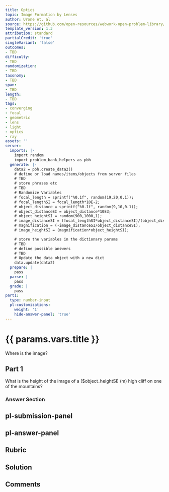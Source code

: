 ```yaml
---
title: Optics
topic: Image Formation by Lenses
author: Urone et. al
source: https://github.com/open-resources/webwork-open-problem-library/tree/master/Contrib/BrockPhysics/College_Physics_Urone/25.Geometric_Optics/Image_Formation_by_Lenses/NU_U17-25-06-015.pg
template_version: 1.3
attribution: standard
partialCredit: 'true'
singleVariant: 'false'
outcomes:
- TBD
difficulty:
- TBD
randomization:
- TBD
taxonomy:
- TBD
span:
- TBD
length:
- TBD
tags:
- converging
- focal
- geometric
- lens
- light
- optics
- ray
assets: ''
server:
  imports: |-
    import random
    import problem_bank_helpers as pbh
  generate: |-
    data2 = pbh.create_data2()
    # define or load names/items/objects from server files
    # TBD
    # store phrases etc
    # TBD
    # Randomize Variables
    # focal_length = sprintf("%0.1f", random(19,20,0.1));
    # focal_lengthSI = focal_length*10E-2;
    # object_distance = sprintf("%0.1f", random(9,10,0.1));
    # object_distanceSI = object_distance*10E3;
    # object_heightSI = random(900,1000,1);
    # image_distanceSI = (focal_lengthSI*object_distanceSI)/(object_distanceSI-focal_lengthSI);
    # magnification = (-image_distanceSI/object_distanceSI);
    # image_heightSI = (magnification*object_heightSI);

    # store the variables in the dictionary params
    # TBD
    # define possible answers
    # TBD
    # Update the data object with a new dict
    data.update(data2)
  prepare: |
    pass
  parse: |
    pass
  grade: |
    pass
part1:
  type: number-input
  pl-customizations:
    weight: '1'
    hide-answer-panel: 'true'
---
```


# {{ params.vars.title }} 


Where is the image?

## Part 1 
What is the height of the image of a ($object_heightSI) (m) high cliff on one of the mountains? 


 ### Answer Section


## pl-submission-panel 


## pl-answer-panel 


## Rubric 


## Solution 


## Comments 


